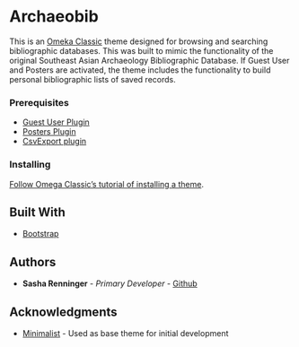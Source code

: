 # Archaeobib

This is an [Omeka Classic](https://omeka.org/classic/) theme designed for browsing and searching bibliographic databases. This was built to mimic the functionality of the original Southeast Asian Archaeology Bibliographic Database. If Guest User and Posters are activated, the theme includes the functionality to build personal bibliographic lists of saved records.

### Prerequisites

- [Guest User Plugin](https://omeka.org/classic/plugins/GuestUser/)
- [Posters Plugin](https://omeka.org/classic/plugins/Posters/)
- [CsvExport plugin](https://github.com/utlib/CsvExport)

### Installing

[Follow Omega Classic’s tutorial of installing a theme](https://omeka.org/classic/docs/Admin/Appearance/Themes/).

## Built With

* [Bootstrap](https://getbootstrap.com/)

## Authors

* **Sasha Renninger** - *Primary Developer* - [Github](https://github.com/sashafr)

## Acknowledgments

* [Minimalist](https://github.com/omeka/theme-minimalist) - Used as base theme for initial development
